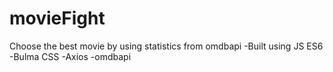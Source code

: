 # movieFight
Choose the best movie by using statistics from omdbapi
-Built using JS ES6
-Bulma CSS
-Axios
-omdbapi

